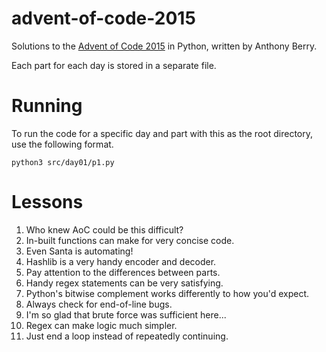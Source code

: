 # advent-of-code-2015
Solutions to the [Advent of Code 2015](https://adventofcode.com/2015) in Python, written by Anthony Berry.

Each part for each day is stored in a separate file.

# Running
To run the code for a specific day and part with this as the root directory, use the following format.
```
python3 src/day01/p1.py
```

# Lessons
1. Who knew AoC could be this difficult?
2. In-built functions can make for very concise code.
3. Even Santa is automating!
4. Hashlib is a very handy encoder and decoder.
5. Pay attention to the differences between parts.
6. Handy regex statements can be very satisfying.
7. Python's bitwise complement works differently to how you'd expect.
8. Always check for end-of-line bugs.
9. I'm so glad that brute force was sufficient here...
10. Regex can make logic much simpler.
11. Just end a loop instead of repeatedly continuing.